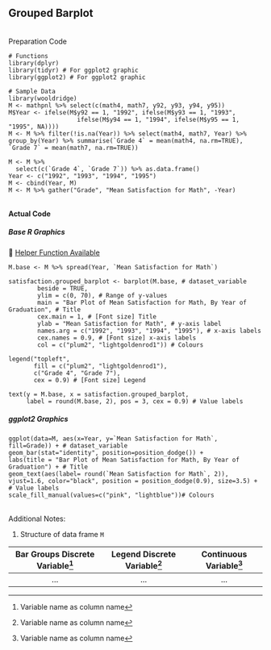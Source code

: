 ## Grouped Barplot
</br>Preparation Code
```
# Functions
library(dplyr)
library(tidyr) # For ggplot2 graphic
library(ggplot2) # For ggplot2 graphic

# Sample Data
library(wooldridge)
M <- mathpnl %>% select(c(math4, math7, y92, y93, y94, y95))
M$Year <- ifelse(M$y92 == 1, "1992", ifelse(M$y93 == 1, "1993",
                   ifelse(M$y94 == 1, "1994", ifelse(M$y95 == 1, "1995", NA))))
M <- M %>% filter(!is.na(Year)) %>% select(math4, math7, Year) %>% group_by(Year) %>% summarise(`Grade 4` = mean(math4, na.rm=TRUE), `Grade 7` = mean(math7, na.rm=TRUE))

M <- M %>%
  select(c(`Grade 4`, `Grade 7`)) %>% as.data.frame()
Year <- c("1992", "1993", "1994", "1995")
M <- cbind(Year, M)
M <- M %>% gather("Grade", "Mean Satisfaction for Math", -Year)

```
</br>**Actual Code**
##### Base R Graphics
:white_heart: [Helper Function Available](../../[SC]-Descriptive-Analytics/[SC]-Data-Visualisation/[HF]-Grouped-Barplot-&-Frequency-Table.md)
```
M.base <- M %>% spread(Year, `Mean Satisfaction for Math`)

satisfaction.grouped_barplot <- barplot(M.base, # dataset_variable
        beside = TRUE,
        ylim = c(0, 70), # Range of y-values
        main = "Bar Plot of Mean Satisfaction for Math, By Year of Graduation", # Title
        cex.main = 1, # [Font size] Title
        ylab = "Mean Satisfaction for Math", # y-axis label
        names.arg = c("1992", "1993", "1994", "1995"), # x-axis labels
        cex.names = 0.9, # [Font size] x-axis labels
        col = c("plum2", "lightgoldenrod1")) # Colours

legend("topleft",
       fill = c("plum2", "lightgoldenrod1"),
       c("Grade 4", "Grade 7"),
       cex = 0.9) # [Font size] Legend

text(y = M.base, x = satisfaction.grouped_barplot,
     label = round(M.base, 2), pos = 3, cex = 0.9) # Value labels
```
##### ggplot2 Graphics
```
ggplot(data=M, aes(x=Year, y=`Mean Satisfaction for Math`, fill=Grade)) + # dataset_variable
geom_bar(stat="identity", position=position_dodge()) +
labs(title = "Bar Plot of Mean Satisfaction for Math, By Year of Graduation") + # Title
geom_text(aes(label= round(`Mean Satisfaction for Math`, 2)), vjust=1.6, color="black", position = position_dodge(0.9), size=3.5) + # Value labels
scale_fill_manual(values=c("pink", "lightblue"))# Colours
```
</br>Additional Notes:
1. Structure of data frame `M`

| Bar Groups Discrete Variable[^1] | Legend Discrete Variable[^1] | Continuous Variable[^1] |
| :---: | :---: | :---: |
| ... | ... | ... |

[^1]: Variable name as column name
